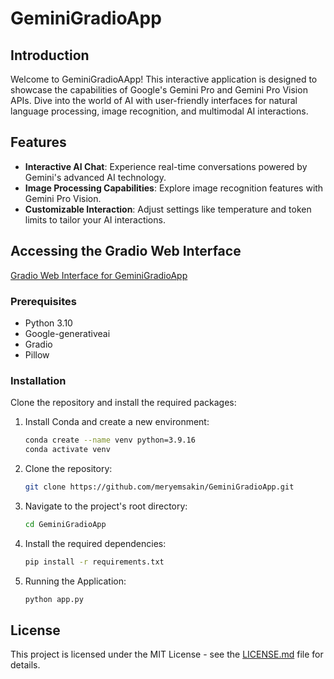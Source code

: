 # GeminiGradioApp

## Introduction
Welcome to GeminiGradioAApp! This interactive application is designed to showcase the capabilities of Google's Gemini Pro and Gemini Pro Vision APIs. Dive into the world of AI with user-friendly interfaces for natural language processing, image recognition, and multimodal AI interactions.

## Features
- **Interactive AI Chat**: Experience real-time conversations powered by Gemini's advanced AI technology.
- **Image Processing Capabilities**: Explore image recognition features with Gemini Pro Vision.
- **Customizable Interaction**: Adjust settings like temperature and token limits to tailor your AI interactions.

## Accessing the Gradio Web Interface
[Gradio Web Interface for GeminiGradioApp](https://huggingface.co/spaces/meryem-sakin/GeminiApp)

### Prerequisites
- Python 3.10
- Google-generativeai
- Gradio
- Pillow

### Installation

Clone the repository and install the required packages:

1. Install Conda and create a new environment:

    ```bash
    conda create --name venv python=3.9.16
    conda activate venv
    ```

2. Clone the repository:

    ```bash
    git clone https://github.com/meryemsakin/GeminiGradioApp.git
    ```

3. Navigate to the project's root directory:

    ```bash
    cd GeminiGradioApp
    ```

4. Install the required dependencies:

    ```bash
    pip install -r requirements.txt
    ```

5. Running the Application:

    ```bash
    python app.py
    ```

## License

This project is licensed under the MIT License - see the [LICENSE.md](LICENSE.md) file for details.
